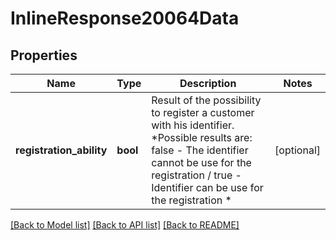 # InlineResponse20064Data

## Properties
Name | Type | Description | Notes
------------ | ------------- | ------------- | -------------
**registration_ability** | **bool** | Result of the possibility to register a customer with his identifier. *Possible results are: false - The identifier cannot be use for the registration / true - Identifier can be use for the registration * | [optional] 

[[Back to Model list]](../../README.md#documentation-for-models) [[Back to API list]](../../README.md#documentation-for-api-endpoints) [[Back to README]](../../README.md)

